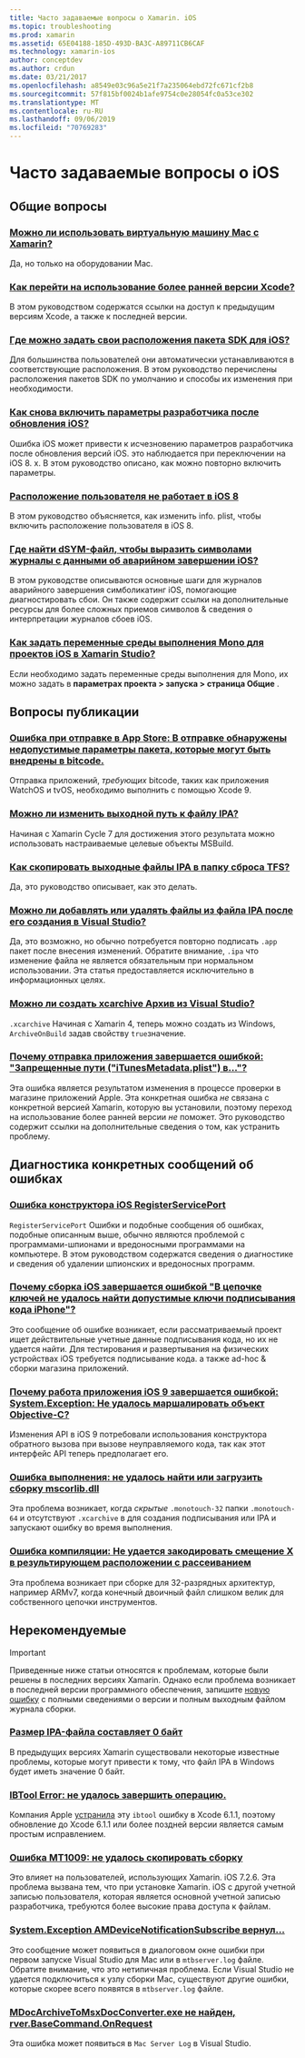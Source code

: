 ```yaml
---
title: Часто задаваемые вопросы о Xamarin. iOS
ms.topic: troubleshooting
ms.prod: xamarin
ms.assetid: 65E04188-185D-493D-BA3C-A89711CB6CAF
ms.technology: xamarin-ios
author: conceptdev
ms.author: crdun
ms.date: 03/21/2017
ms.openlocfilehash: a8549e03c96a5e21f7a235064ebd72fc671cf2b8
ms.sourcegitcommit: 57f815bf0024b1afe9754c0e28054fc0a53ce302
ms.translationtype: MT
ms.contentlocale: ru-RU
ms.lasthandoff: 09/06/2019
ms.locfileid: "70769283"
---
```

# <a name="ios-frequently-asked-questions"></a>Часто задаваемые вопросы о iOS

## <a name="general-questions"></a>Общие вопросы

### <a name="can-i-use-a-mac-vm-with-xamarinmac-vmmd"></a>[Можно ли использовать виртуальную машину Mac с Xamarin?](mac-vm.md)
Да, но только на оборудовании Mac.

### <a name="how-can-i-downgrade-xcodedowngrade-xcodemd"></a>[Как перейти на использование более ранней версии Xcode?](downgrade-xcode.md)
В этом руководством содержатся ссылки на доступ к предыдущим версиям Xcode, а также к последней версии.

### <a name="where-can-i-set-my-ios-sdk-locationsios-sdkmd"></a>[Где можно задать свои расположения пакета SDK для iOS?](ios-sdk.md)
Для большинства пользователей они автоматически устанавливаются в соответствующие расположения. В этом руководство перечислены расположения пакетов SDK по умолчанию и способы их изменения при необходимости.

### <a name="how-can-i-reenable-developer-options-after-updating-iosupdate-developer-optionsmd"></a>[Как снова включить параметры разработчика после обновления iOS?](update-developer-options.md)
Ошибка iOS может привести к исчезновению параметров разработчика после обновления версий iOS. это наблюдается при переключении на iOS 8. x. В этом руководство описано, как можно повторно включить параметры.

### <a name="user-location-not-working-in-ios-8ios8-user-locationmd"></a>[Расположение пользователя не работает в iOS 8](ios8-user-location.md)
В этом руководство объясняется, как изменить info. plist, чтобы включить расположение пользователя в iOS 8.

### <a name="where-can-i-find-the-dsym-file-to-symbolicate-ios-crash-logssymbolicate-ios-crashmd"></a>[Где найти dSYM-файл, чтобы выразить символами журналы с данными об аварийном завершении iOS?](symbolicate-ios-crash.md)
В этом руководстве описываются основные шаги для журналов аварийного завершения симболикатинг iOS, помогающие диагностировать сбои. Он также содержит ссылки на дополнительные ресурсы для более сложных приемов символов & сведения о интерпретации журналов сбоев iOS.

### <a name="how-do-i-set-mono-runtime-environment-variables-for-ios-projects-in-xamarin-studioxs-mono-runtimemd"></a>[Как задать переменные среды выполнения Mono для проектов iOS в Xamarin Studio?](xs-mono-runtime.md)
Если необходимо задать переменные среды выполнения для Mono, их можно задать в **параметрах проекта > запуска > страница Общие** .

## <a name="publishing-questions"></a>Вопросы публикации

### <a name="error-when-submitting-to-app-store-invalid-bundle---options-not-allowed-to-be-embedded-in-bitcode-are-detected-in-the-submissioninvalid-bundle-bitcodemd"></a>[Ошибка при отправке в App Store: В отправке обнаружены недопустимые параметры пакета, которые могут быть внедрены в bitcode.](invalid-bundle-bitcode.md)

Отправка приложений, _требующих_ bitcode, таких как приложения WatchOS и tvOS, необходимо выполнить с помощью Xcode 9.

### <a name="can-i-change-the-output-path-of-the-ipa-fileipa-output-pathmd"></a>[Можно ли изменить выходной путь к файлу IPA?](ipa-output-path.md)
Начиная с Xamarin Cycle 7 для достижения этого результата можно использовать настраиваемые целевые объекты MSBuild.

### <a name="how-can-i-copy-ipa-output-files-to-the-tfs-drop-folderipa-tfsmd"></a>[Как скопировать выходные файлы IPA в папку сброса TFS?](ipa-tfs.md)
Да, это руководство описывает, как это делать.

### <a name="can-i-add-files-to-or-remove-files-from-an-ipa-file-after-building-it-in-visual-studiomodify-ipamd"></a>[Можно ли добавлять или удалять файлы из файла IPA после его создания в Visual Studio?](modify-ipa.md)
Да, это возможно, но обычно потребуется повторно подписать `.app` пакет после внесения изменений. Обратите внимание, `.ipa` что изменение файла не является обязательным при нормальном использовании. Эта статья предоставляется исключительно в информационных целях.

### <a name="is-it-possible-to-create-a-xcarchive-archive-from-visual-studiocreate-xcarchivemd"></a>[Можно ли создать xcarchive Архив из Visual Studio?](create-xcarchive.md)
`.xcarchive` Начиная с Xamarin 4, теперь можно создать из Windows, `ArchiveOnBuild` задав свойству `true`значение.

### <a name="why-does-my-app-submission-fail-with-disallowed-paths--itunesmetadataplist--found-at--itunesmetadata-disallowed-pathsmd"></a>[Почему отправка приложения завершается ошибкой: "Запрещенные пути ("iTunesMetadata.plist") в…"?](itunesmetadata-disallowed-paths.md)
Эта ошибка является результатом изменения в процессе проверки в магазине приложений Apple. Эта конкретная ошибка _не_ связана с конкретной версией Xamarin, которую вы установили, поэтому переход на использование более ранней версии _не_ поможет. Это руководство содержит ссылки на дополнительные сведения о том, как устранить проблему.

## <a name="diagnosing-specific-error-messages"></a>Диагностика конкретных сообщений об ошибках

### <a name="ios-designer-error-with-registerserviceporterror-registerserviceportmd"></a>[Ошибка конструктора iOS RegisterServicePort](error-registerserviceport.md)
`RegisterServicePort` Ошибки и подобные сообщения об ошибках, подобные описанным выше, обычно являются проблемой с программами-шпионами и вредоносными программами на компьютере. В этом руководством содержатся сведения о диагностике и сведения об удалении шпионских и вредоносных программ.

### <a name="why-does-my-ios-build-fail-with-no-valid-iphone-code-signing-keys-found-in-keychainno-codesigning-keysmd"></a>[Почему сборка iOS завершается ошибкой "В цепочке ключей не удалось найти допустимые ключи подписывания кода iPhone"?](no-codesigning-keys.md)
Это сообщение об ошибке возникает, если рассматриваемый проект ищет действительные учетные данные подписывания кода, но их не удается найти. Для тестирования и развертывания на физических устройствах iOS требуется подписывание кода. а также ad-hoc & сборки магазина приложений.

### <a name="why-does-my-ios-9-app-fail-with-systemexception-failed-to-marshal-the-objective-c-objectexception-marshal-obj-cmd"></a>[Почему работа приложения iOS 9 завершается ошибкой: System.Exception: Не удалось маршалировать объект Objective-C?](exception-marshal-obj-c.md)
Изменения API в iOS 9 потребовали использования конструктора обратного вызова при вызове неуправляемого кода, так как этот интерфейс API теперь предполагает его.

### <a name="runtime-error-the-assembly-mscorlibdll-was-not-found-or-could-not-be-loadederror-mscorlib-not-foundmd"></a>[Ошибка выполнения: не удалось найти или загрузить сборку mscorlib.dll](error-mscorlib-not-found.md)
Эта проблема возникает, когда *скрытые* `.monotouch-32` папки `.monotouch-64` и отсутствуют `.xcarchive` в для создания подписывания или IPA и запускают ошибку во время выполнения.

### <a name="compile-error-can-not-encode-offset-x-in-resulting-scattered-relocationerror-encode-offset-scattered-relocationmd"></a>[Ошибка компиляции: Не удается закодировать смещение X в результирующем расположении с рассеиванием](error-encode-offset-scattered-relocation.md)
Эта проблема возникает при сборке для 32-разрядных архитектур, например ARMv7, когда конечный двоичный файл слишком велик для собственного цепочки инструментов.

## <a name="deprecated"></a>Нерекомендуемые

> [!IMPORTANT]
> Приведенные ниже статьи относятся к проблемам, которые были решены в последних версиях Xamarin. Однако если проблема возникает в последней версии программного обеспечения, запишите [новую ошибку](~/cross-platform/troubleshooting/questions/howto-file-bug.md) с полными сведениями о версии и полным выходным файлом журнала сборки.

### <a name="ipa-file-is-0-bytesipa-zero-bytesmd"></a>[Размер IPA-файла составляет 0 байт](ipa-zero-bytes.md)
В предыдущих версиях Xamarin существовали некоторые известные проблемы, которые могут привести к тому, что файл IPA в Windows будет иметь значение 0 байт.

### <a name="ibtool-error-the-operation-couldnt-be-completederror-ibtoolmd"></a>[IBTool Error: не удалось завершить операцию.](error-ibtool.md)
Компания Apple [устранила](https://developer.apple.com/library/ios/releasenotes/DeveloperTools/RN-Xcode/Chapters/xc6_release_notes.html) эту `ibtool` ошибку в Xcode 6.1.1, поэтому обновление до Xcode 6.1.1 или более поздней версии является самым простым исправлением.

### <a name="error-mt1009-could-not-copy-the-assemblyerror-mt1009md"></a>[Ошибка MT1009: не удалось скопировать сборку](error-mt1009.md)
Это влияет на пользователей, использующих Xamarin. iOS 7.2.6. Эта проблема вызвана тем, что при установке Xamarin. iOS с другой учетной записью пользователя, которая является основной учетной записью разработчика, требуются более высокие права доступа к файлам.

### <a name="systemexception-amdevicenotificationsubscribe-returned-exception-amddevicenotificationsubscribemd"></a>[System.Exception AMDeviceNotificationSubscribe вернул...](exception-amddevicenotificationsubscribe.md)
Это сообщение может появиться в диалоговом окне ошибки при первом запуске Visual Studio для Mac или в `mtbserver.log` файле. Обратите внимание, что это нетипичная проблема. Если Visual Studio не удается подключиться к узлу сборки Mac, существуют другие ошибки, которые скорее всего появятся в `mtbserver.log` файле.

### <a name="mdocarchivetomsxdocconverterexe-not-found-rverbasecommandonrequestmdocarchivetomsxdocconverter-not-foundmd"></a>[MDocArchiveToMsxDocConverter.exe не найден, rver.BaseCommand.OnRequest](mdocarchivetomsxdocconverter-not-found.md)
Эта ошибка может появиться в `Mac Server Log` в Visual Studio.
